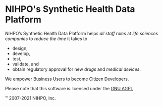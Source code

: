 # NIHPO's Synthetic Health Data Platform
NIHPO’s Synthetic Health Data Platform helps *all staff roles* at *life sciences companies* to *reduce the time* it takes to 
* design, 
* develop, 
* test, 
* validate, and
* obtain regulatory approval for
new *drugs* and *medical devices*.

We empower Business Users to become Citizen Developers.



Please note that this software is licensed under the [GNU AGPL](https://www.gnu.org/licenses/why-affero-gpl.html)

:tm: 2007-2021 NIHPO, Inc.